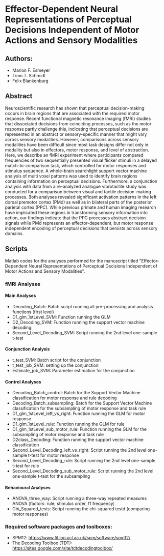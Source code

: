 # Effector-Dependent Neural Representations of Perceptual Decisions Independent of Motor Actions and Sensory Modalities

## Authors: 
- Marlon F. Esmeyer 
- Timo T. Schmidt
- Felix Blankenburg

## Abstract 
Neuroscientific research has shown that perceptual decision-making occurs in brain regions that are associated with the required motor response. Recent functional magnetic resonance imaging (fMRI) studies that dissociated decisions from coinciding processes, such as the motor response partly challenge this, indicating that perceptual decisions are represented in an abstract or sensory-specific manner that might vary across sensory modalities. However, comparisons across sensory modalities have been difficult since most task designs differ not only in modality but also in effectors, motor response, and level of abstraction. Here, we describe an fMRI experiment where participants compared frequencies of two sequentially presented visual flicker stimuli in a delayed match-to-comparison task, which controlled for motor responses and stimulus sequence. A whole-brain searchlight support vector machine analysis of multi voxel patterns was used to identify brain regions containing information on perceptual decisions. Furthermore, a conjunction analysis with data from a re-analyzed analogue vibrotactile study was conducted for a comparison between visual and tactile decision-making processes. Both analyses revealed significant activation patterns in the left dorsal premotor cortex (PMd) as well as in bilateral parts of the posterior parietal cortex (PPC). While previous primate and human imaging research have implicated these regions in transforming sensory information into action, our findings indicate that the PPC processes abstract decision signals while PMd represents an effector-dependent, but motor response independent encoding of perceptual decisions that persists across sensory domains.

## Scripts
Matlab codes for the analyses performed for the manuscript titled "Effector-Dependent Neural Representations of Perceptual Decisions Independent of Motor Actions and Sensory Modalities".

### fMRI Analyses
#### Main Analyses
- Decoding_Batch: Batch script running all pre-processing and analysis functions (first level)
- D1_glm_1stLevel_SVM: Function running the GLM
- D2_Decoding_SVM: Function running the support vector machine decoding
- Second_Level_Decoding_SVM: Script running the 2nd level one-sample t-test

#### Conjunction Analysis
- t_test_SVM: Batch script for the conjunction
- t_test_job_SVM: setting up the conjunction
- Estimate_job_SVM: Parameter estimation for the conjunction

#### Control Analyses
- Decoding_Batch_control: Batch for the Support Vector Machine classification for motor response and rule decoding
- Decoding_Batch_subsampling: Batch for the Support Vector Machine classification for the subsampling of motor response and task rule
- D1_glm_1stLevel_left_vs_right: Function running the GLM for motor response
- D1_glm_1stLevel_rule: Function running the GLM for rule
- D1_glm_1stLevel_sub_motor_rule: Function running the GLM for the subsampling of motor response and task rule
- D2class_Decoding: Function running the support vector machine classification
- Second_Level_Decoding_left_vs_right: Script running the 2nd level one-sample t-test for motor response
- Second_Level_Decoding_rule: Script running the 2nd level one-sample t-test for rule
- Second_Level_Decoding_sub_motor_rule: Script running the 2nd level one-sample t-test for the subsampling

#### Behavioural Analyses
- ANOVA_three_way: Script running a three-way repeated measures ANOVA (factors: rule, stimulus order, f1 frequency)
- Chi_Squared_tests: Script running the chi-squared testd (comparing motor responses)

### Required software packages and toolboxes: 
- SPM12: https://www.fil.ion.ucl.ac.uk/spm/software/spm12/
- The Decoding Toolbox (TDT): https://sites.google.com/site/tdtdecodingtoolbox/